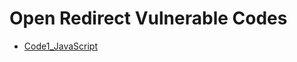 # Open Redirect Vulnerable Codes

- [Code1_JavaScript](https://github.com/Git-K3rnel/Vulnerable_Code_Snippets/blob/main/Open_Redirect/Code1_JavaScript.md)

